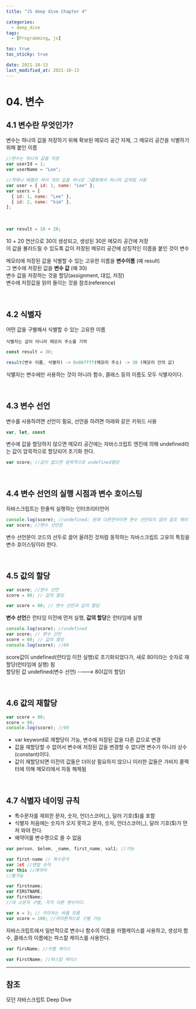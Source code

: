 ```yaml
---
title: "JS deep dive Chapter 4"

categories:
  - deep_dive
tags:
  - [Programming, js]

toc: true
toc_sticky: true

date: 2021-10-13
last_modified_at: 2021-10-13
---
```


<div style="margin-bottom:41px"></div>

# 04. 변수

## 4.1 변수란 무엇인가?

변수는 하나의 값을 저장하기 위해 확보된 메모리 공간 자체, 그 메모리 공간을 식별하기 위해 붙인 이름

```javascript
//변수는 하나의 값을 저장
var userId = 1;
var userName = "Lee";

//객체나 배열은 여러 개의 값을 하나로 그룹화해서 하나의 값처럼 사용
var user = { id: 1, name: "Lee" };
var users = [
  { id: 1, name: "Lee" },
  { id: 2, name: "kim" },
];
```

<br />

```javascript
var result = 10 + 20;
```

10 + 20 연산으로 30이 생성되고, 생성된 30은 메모리 공간에 저장 <br />
이 값을 불러드릴 수 있도록 값이 저장된 메모리 공간에 상징적인 이름을 붙인 것이 변수

메모리에 저장된 값을 식별할 수 있는 고유한 이름을 **변수이름** (예 result) <br />
그 변수에 저장된 값을 **변수 값** (예 30) <br />
변수 값을 저장하는 것을 할당(assignment, 대입, 저장) <br />
변수에 저장값을 읽어 들이는 것을 참조(reference)

<br />

## 4.2 식별자

어떤 값을 구별해서 식별할 수 있는 고유한 이름 <br />

```
식별자는 값이 아니라 메모리 주소를 기억
```

```javascript
const result = 30;

result(변수 이름, 식별자) -> 0x06ffff(메모리 주소) -> 30 (메모리 안의 값)
```

식별자는 변수에만 사용하는 것이 아니라 함수, 클래스 등의 이름도 모두 식별자이다.

<br />

## 4.3 변수 선언

변수를 사용하려면 선언이 필요, 선언을 하려면 아래와 같은 키워드 사용

```javascript
var, let, const
```

변수에 값을 할당하지 않으면 메모리 공간에는 자바스크립트 엔진에 의해 undefined라는 값이 암묵적으로 할당되어 초기화 한다.

```javascript
var score; //값이 없으면 암묵적으로 undefined할당
```

<br />

## 4.4 변수 선언의 실행 시점과 변수 호이스팅

자바스크립트는 한줄씩 실행하는 인터프리터언어

```javascript
console.log(score); //undefined; 원래 다른언어이면 변수 선언되지 않아 참조 에러 발생
var score; //변수 선언문
```

변수 선언문이 코드의 선두로 끌어 올려진 것처럼 동작하는 자바스크립트 고유의 특징을 변수 호이스팅이라 한다.

<br />

## 4.5 값의 할당

```javascript
var score; //변수 선언
score = 80; // 값의 할당
```

```javascript
var score = 80; // 변수 선언과 값의 할당
```

**변수 선언**은 런타임 이전에 먼저 실행, **값의 할당**은 런타임에 실행

```javascript
console.log(score); //undefined
var score; // 변수 선언
score = 80; // 값의 할당
console.log(score); //80
```

score값이 undefined(런타임 이전 실행)로 초기화되었다가, 새로 80이라는 숫자로 재할당(런타임에 실행) 됨<br />
할당된 값 undefined(변수 선언) ----> 80(값의 할당)

<br />

## 4.6 값의 재할당

```javascript
var score = 80;
score = 90;
console.log(score); //90
```

- var keyword로 재할당이 가능, 변수에 저장된 값을 다른 값으로 변경 <br />
- 값을 재할당할 수 없어서 변수에 저장된 값을 변경할 수 없다면 변수가 아니라 상수(constant)이다.
- 값이 재할당되면 이전의 값들은 더이상 필요하지 않으니 이러한 값들은 가비지 콜렉터에 의해 메모리에서 자동 해제됨

<br />

## 4.7 식별자 네이밍 규칙

- 특수문자를 제외한 문자, 숫자, 언더스코어(\_), 달러 기호($)를 포함
- 식별자 처음에는 숫자가 오지 못하고 문자, 숫자, 언더스코어(\_), 달러 기호($)가 먼저 와야 한다.
- 예약어를 변수명으로 쓸 수 없음

```javascript
var person, $elem, _name, first_name, val1; //가능
```

```javascript
var first-name // 특수문자
var 1st //맨앞 숫자
var this //예약어
//불가능
```

```javascript
var firstname;
var FIRSTNAME;
var firstName;
//대 소문자 구별, 각각 다른 변수이다.
```

```javascript
var x = 3; // 의미하는 바를 모름
var score = 100; //의미론적으로 구별 가능
```

자바스크립트에서 일반적으로 변수나 함수의 이름을 카멜케이스를 사용하고, 생성자 함수, 클래스의 이름에는 파스칼 케이스를 사용한다.

```javascript
var firsName; //카멜 케이스

var FirstName; //파스칼 케이스
```

---

## 참조

모던 자바스크립트 Deep Dive
